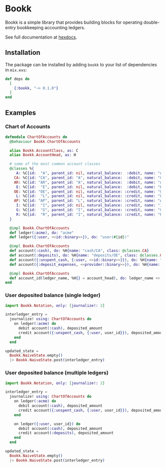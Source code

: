 # Bookk

Bookk is a simple library that provides building blocks for operating double-entry bookkeeping accounting ledgers.

See full documentation at [hexdocs](https://hexdocs.pm/bookk).


## Installation

The package can be installed by adding `bookk` to your list of dependencies in `mix.exs`:

```elixir
def deps do
  [
    {:bookk, "~> 0.1.0"}
  ]
end
```


## Examples

### Chart of Accounts

```elixir
defmodule ChartOfAccounts do
  @behaviour Bookk.ChartOfAccounts

  alias Bookk.AccountClass, as: C
  alias Bookk.AccountHead, as: H

  # some of the most common account classes
  @classes %{
     A: %C{id:  "A", parent_id: nil, natural_balance:  :debit, name: "Assets"},
    CA: %C{id: "CA", parent_id: "A", natural_balance:  :debit, name: "Current Assets"},
    AR: %C{id: "AR", parent_id: "A", natural_balance:  :debit, name: "Accounts Receivables"},
     E: %C{id:  "E", parent_id: nil, natural_balance:  :debit, name: "Expenses"},
    OE: %C{id: "OE", parent_id: nil, natural_balance: :credit, name: "Owner's Equity"},
     L: %C{id:  "L", parent_id: nil, natural_balance: :credit, name: "Liabilities"},
    AP: %C{id: "AP", parent_id: "L", natural_balance: :credit, name: "Accounts Payables"},
     I: %C{id:  "I", parent_id: nil, natural_balance: :credit, name: "Income"},
     G: %C{id:  "G", parent_id: "I", natural_balance: :credit, name: "Gains"},
     R: %C{id:  "R", parent_id: "I", natural_balance: :credit, name: "Revenue"}
  }

  @impl Bookk.ChartOfAccounts
  def ledger(:acme), do: "acme"
  def ledger({:user, <<id::binary>>}), do: "user(#{id})"

  @impl Bookk.ChartOfAccounts
  def account(:cash), do: %H{name: "cash/CA", class: @classes.CA}
  def account(:deposits), do: %H{name: "deposits/OE", class: @classes.OE}
  def account({:unspent_cash, {:user, <<id::binary>>}}), do: %H{name: "unspent-cash:user(#{id})/L", class: @classes.L}
  def account({:deposit_expenses, <<provider::binary>>}), do: %H{name: "deposit-expenses:#{provider}/E", class: @classes.E}

  @impl Bookk.ChartOfAccounts
  def account_id(ledger_name, %H{} = account_head), do: ledger_name <> ":" <> account_head.name
end
```

### User deposited balance (single ledger)

```elixir
import Bookk.Notation, only: [journalize!: 2]

interledger_entry =
  journalize! using: ChartOfAccounts do
    on ledger(:acme) do
      debit account(:cash), deposited_amount
      credit account({:unspent_cash, {:user, user_id}}), deposited_amount
    end
  end

updated_state =
  Bookk.NaiveState.empty()
  |> Bookk.NaiveState.post(interledger_entry)
```

### User deposited balance (multiple ledgers)

```elixir
import Bookk.Notation, only: [journalize!: 2]

interledger_entry =
  journalize! using: ChartOfAccounts do
    on ledger(:acme) do
      debit account(:cash), deposited_amount
      credit account({:unspent_cash, {:user, user_id}}), deposited_amount
    end

    on ledger({:user, user_id}) do
      debit account(:cash), deposited_amount
      credit account(:deposits), deposited_amount
    end
  end

updated_state =
  Bookk.NaiveState.empty()
  |> Bookk.NaiveState.post(interledger_entry)
```
